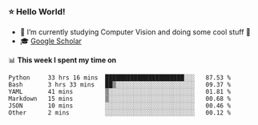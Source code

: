 ### ⭐️ Hello World!

<!--
**hologerry/hologerry** is a ✨ _special_ ✨ repository because its `README.md` (this file) appears on your GitHub profile.

Here are some ideas to get you started:

- 🔭 I’m currently working and studying on Computer Vision
- 🌱 I’m currently learning at Peking University
- 💬 Ask me about 
- 📫 How to reach me: E-mail
- 😄 Pronouns: he/his
- ⚡ Fun fact: Music is the Power
-->


- 🔭 I’m currently studying Computer Vision and doing some cool stuff 🤖
- 🎓 [Google Scholar](https://scholar.google.com/citations?user=3ykqW9wAAAAJ&hl=en)


📊 **This week I spent my time on**

<!--START_SECTION:waka-->

```text
Python     33 hrs 16 mins  ██████████████████████░░░   87.53 %
Bash       3 hrs 33 mins   ██▒░░░░░░░░░░░░░░░░░░░░░░   09.37 %
YAML       41 mins         ▒░░░░░░░░░░░░░░░░░░░░░░░░   01.81 %
Markdown   15 mins         ▒░░░░░░░░░░░░░░░░░░░░░░░░   00.68 %
JSON       10 mins         ░░░░░░░░░░░░░░░░░░░░░░░░░   00.46 %
Other      2 mins          ░░░░░░░░░░░░░░░░░░░░░░░░░   00.12 %
```

<!--END_SECTION:waka-->
